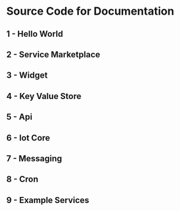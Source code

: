 # Source Code for Documentation

## 1 - Hello World

## 2 - Service Marketplace

## 3 - Widget

## 4 - Key Value Store

## 5 - Api

## 6 - Iot Core

## 7 - Messaging

## 8 - Cron

## 9 - Example Services
